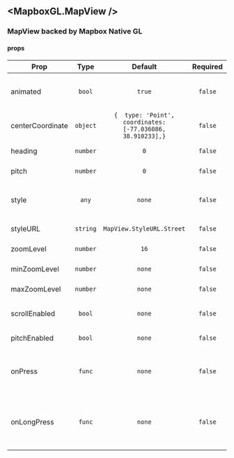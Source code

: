 ## <MapboxGL.MapView />
### MapView backed by Mapbox Native GL
    

#### props
| Prop | Type | Default | Required | Description |
| ---- | :--: | :-----: | :------: | ----------: |
| animated | `bool` | `true` | `false` | Animates changes between pitch and bearing |
| centerCoordinate | `object` | `{  type: 'Point',  coordinates: [-77.036086, 38.910233],}` | `false` | Initial center coordinate on map |
| heading | `number` | `0` | `false` | Initial heading on map |
| pitch | `number` | `0` | `false` | Initial pitch on map |
| style | `any` | `none` | `false` | Style for wrapping React Native View |
| styleURL | `string` | `MapView.StyleURL.Street` | `false` | Style URL for map |
| zoomLevel | `number` | `16` | `false` | Initial zoom level of map |
| minZoomLevel | `number` | `none` | `false` | Min zoom level of map |
| maxZoomLevel | `number` | `none` | `false` | Max zoom level of map |
| scrollEnabled | `bool` | `none` | `false` | Enable/Disable scroll on the map |
| pitchEnabled | `bool` | `none` | `false` | Enable/Disable pitch on map |
| onPress | `func` | `none` | `false` | Map press listener, gets called when a user presses the map |
| onLongPress | `func` | `none` | `false` | Map long press listener, gets called when a user long presses the map |

    